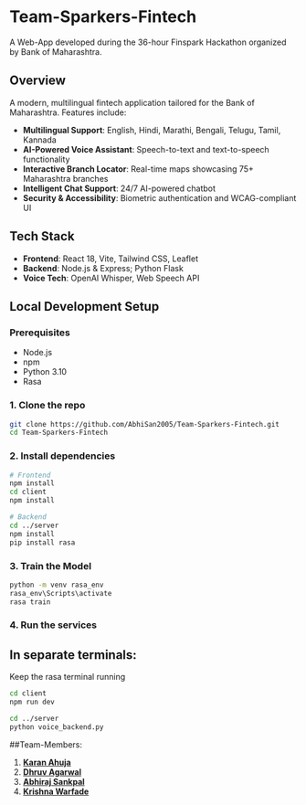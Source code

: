 #  Team-Sparkers-Fintech

A Web-App developed during the 36-hour Finspark Hackathon organized by Bank of Maharashtra.

##  Overview

A modern, multilingual fintech application tailored for the Bank of Maharashtra. Features include:

-  **Multilingual Support**: English, Hindi, Marathi, Bengali, Telugu, Tamil, Kannada  
-  **AI-Powered Voice Assistant**: Speech-to-text and text-to-speech functionality  
-  **Interactive Branch Locator**: Real-time maps showcasing 75+ Maharashtra branches  
-  **Intelligent Chat Support**: 24/7 AI-powered chatbot  
-  **Security & Accessibility**: Biometric authentication and WCAG-compliant UI

##  Tech Stack

- **Frontend**: React 18, Vite, Tailwind CSS, Leaflet
- **Backend**: Node.js & Express; Python Flask
- **Voice Tech**: OpenAI Whisper, Web Speech API

##  Local Development Setup

### Prerequisites
- Node.js
- npm
- Python 3.10
- Rasa

### 1. Clone the repo

```bash
git clone https://github.com/AbhiSan2005/Team-Sparkers-Fintech.git
cd Team-Sparkers-Fintech
```

### 2. Install dependencies
```bash
# Frontend
npm install
cd client
npm install

# Backend
cd ../server
npm install
pip install rasa
```

### 3. Train the Model
```bash
python -m venv rasa_env
rasa_env\Scripts\activate
rasa train
```

### 4. Run the services

## In separate terminals:
Keep the rasa terminal running

```bash
cd client
npm run dev

cd ../server
python voice_backend.py
```

##Team-Members: 
1. **[Karan Ahuja](https://github.com/Karan-30506)**
2. **[Dhruv Agarwal](https://github.com/MrPeculiar123)**
3. **[Abhiraj Sankpal](https://github.com/AbhiSan2005)**
4. **[Krishna Warfade](https://github.com/krishna-warfade)**


